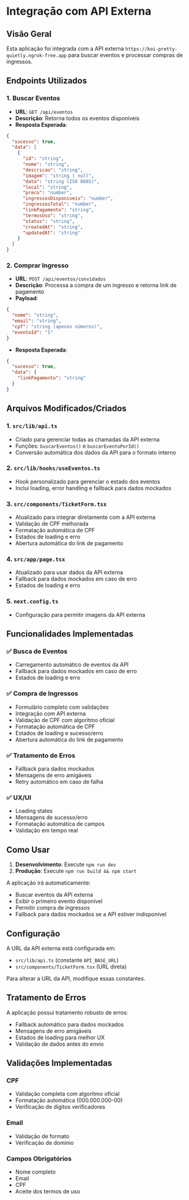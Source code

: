 # Integração com API Externa

## Visão Geral

Esta aplicação foi integrada com a API externa `https://koi-pretty-quietly.ngrok-free.app` para buscar eventos e processar compras de ingressos.

## Endpoints Utilizados

### 1. Buscar Eventos

- **URL**: `GET /api/eventos`
- **Descrição**: Retorna todos os eventos disponíveis
- **Resposta Esperada**:

```json
{
  "sucesso": true,
  "data": [
    {
      "id": "string",
      "nome": "string",
      "descricao": "string",
      "imagem": "string | null",
      "data": "string (ISO 8601)",
      "local": "string",
      "preco": "number",
      "ingressosDisponiveis": "number",
      "ingressosTotal": "number",
      "linkPagamento": "string",
      "termosUso": "string",
      "status": "string",
      "createdAt": "string",
      "updatedAt": "string"
    }
  ]
}
```

### 2. Comprar Ingresso

- **URL**: `POST /api/eventos/convidados`
- **Descrição**: Processa a compra de um ingresso e retorna link de pagamento
- **Payload**:

```json
{
  "nome": "string",
  "email": "string",
  "cpf": "string (apenas números)",
  "eventoId": "1"
}
```

- **Resposta Esperada**:

```json
{
  "sucesso": true,
  "data": {
    "linkPagamento": "string"
  }
}
```

## Arquivos Modificados/Criados

### 1. `src/lib/api.ts`

- Criado para gerenciar todas as chamadas da API externa
- Funções: `buscarEventos()` e `buscarEventoPorId()`
- Conversão automática dos dados da API para o formato interno

### 2. `src/lib/hooks/useEventos.ts`

- Hook personalizado para gerenciar o estado dos eventos
- Inclui loading, error handling e fallback para dados mockados

### 3. `src/components/TicketForm.tsx`

- Atualizado para integrar diretamente com a API externa
- Validação de CPF melhorada
- Formatação automática de CPF
- Estados de loading e erro
- Abertura automática do link de pagamento

### 4. `src/app/page.tsx`

- Atualizado para usar dados da API externa
- Fallback para dados mockados em caso de erro
- Estados de loading e erro

### 5. `next.config.ts`

- Configuração para permitir imagens da API externa

## Funcionalidades Implementadas

### ✅ Busca de Eventos

- Carregamento automático de eventos da API
- Fallback para dados mockados em caso de erro
- Estados de loading e erro

### ✅ Compra de Ingressos

- Formulário completo com validações
- Integração com API externa
- Validação de CPF com algoritmo oficial
- Formatação automática de CPF
- Estados de loading e sucesso/erro
- Abertura automática do link de pagamento

### ✅ Tratamento de Erros

- Fallback para dados mockados
- Mensagens de erro amigáveis
- Retry automático em caso de falha

### ✅ UX/UI

- Loading states
- Mensagens de sucesso/erro
- Formatação automática de campos
- Validação em tempo real

## Como Usar

1. **Desenvolvimento**: Execute `npm run dev`
2. **Produção**: Execute `npm run build && npm start`

A aplicação irá automaticamente:

- Buscar eventos da API externa
- Exibir o primeiro evento disponível
- Permitir compra de ingressos
- Fallback para dados mockados se a API estiver indisponível

## Configuração

A URL da API externa está configurada em:

- `src/lib/api.ts` (constante `API_BASE_URL`)
- `src/components/TicketForm.tsx` (URL direta)

Para alterar a URL da API, modifique essas constantes.

## Tratamento de Erros

A aplicação possui tratamento robusto de erros:

- Fallback automático para dados mockados
- Mensagens de erro amigáveis
- Estados de loading para melhor UX
- Validação de dados antes do envio

## Validações Implementadas

### CPF

- Validação completa com algoritmo oficial
- Formatação automática (000.000.000-00)
- Verificação de dígitos verificadores

### Email

- Validação de formato
- Verificação de domínio

### Campos Obrigatórios

- Nome completo
- Email
- CPF
- Aceite dos termos de uso

